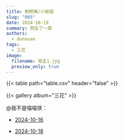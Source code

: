 ```yaml
---
title: 粑粑嘴/小偷姐
slug: "005"
date: 2024-10-19
summary: 刚生了一窝
authors:
  - dunxuan
tags:
  - 三花
image:
  filename: 顿玄1.jpg
  preview_only: true
---
```


{{< table path="table.csv" header="false" >}}

{{< gallery album="三花" >}}

@我不是喵喵侠：

- [2024-10-16](https://v.douyin.com/iSNSgkHr/)

- [2024-10-18](https://v.douyin.com/iSNASfkY/)